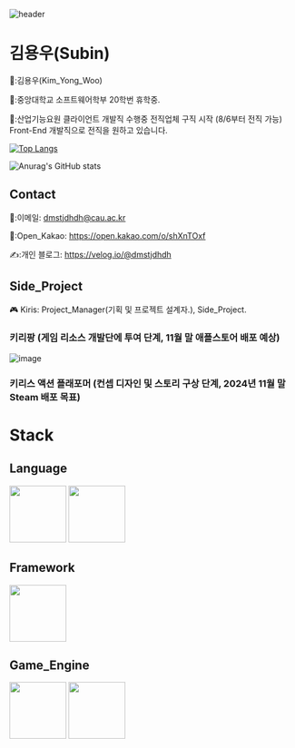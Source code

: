  ![header](https://capsule-render.vercel.app/api?type=Waving&color=auto&height=150&section=header&text=Junior%20FE_Developer&fontSize=40)
 <div align=left>

  # 김용우(Subin)

👨:김용우(Kim_Yong_Woo)
  
🏫:중앙대학교 소프트웨어학부 20학번 휴학중.

🏢:산업기능요원 클라이언트 개발직 수행중 전직업체 구직 시작 (8/6부터 전직 가능)
Front-End 개발직으로 전직을 원하고 있습니다.

[![Top Langs](https://github-readme-stats.vercel.app/api/top-langs/?username=dmstjdhdh&langs_count=10&layout=compact&theme=dark)](https://github.com/dmstjdhdh/dmstjdhdh)

![Anurag's GitHub stats](https://github-readme-stats.vercel.app/api?username=dmstjdhdh&show_icons=true&theme=radical)

## Contact

 📧:이메일: dmstjdhdh@cau.ac.kr

 📧:Open_Kakao: https://open.kakao.com/o/shXnTOxf
 
 ✍️:개인 블로그: https://velog.io/@dmstjdhdh

## Side_Project
  
🎮 Kiris: Project_Manager(기획 및 프로젝트 설계자.), Side_Project.

### 키리팡 (게임 리소스 개발단에 투여 단계, 11월 말 애플스토어 배포 예상)
![image](https://github.com/dmstjdhdh/dmstjdhdh/assets/71542970/23a0a6a3-811f-4a8a-aecc-301446d82263)
### 키리스 액션 플래포머 (컨셉 디자인 및 스토리 구상 단계, 2024년 11월 말 Steam 배포 목표)

# Stack
## Language
<img src="https://github.com/dmstjdhdh/dmstjdhdh/assets/71542970/64fa8f0f-0c18-46ce-9a85-4bf07704ca7d" width="100">
<img src="https://github.com/dmstjdhdh/dmstjdhdh/assets/71542970/d932344c-cb17-4dd4-994a-514fc521f549" width="100">

## Framework
<img src="https://github.com/dmstjdhdh/dmstjdhdh/assets/71542970/647c412f-7667-43c0-b4ff-7ba571f9275c" width="100">

## Game_Engine
<img src="https://github.com/dmstjdhdh/dmstjdhdh/assets/71542970/25d656fd-3f2d-4e98-a42c-ebaa9d172c45" width="100">
<img src="https://github.com/dmstjdhdh/dmstjdhdh/assets/71542970/2fac43e2-e342-463c-ab27-17742053cf5c" width="100">
